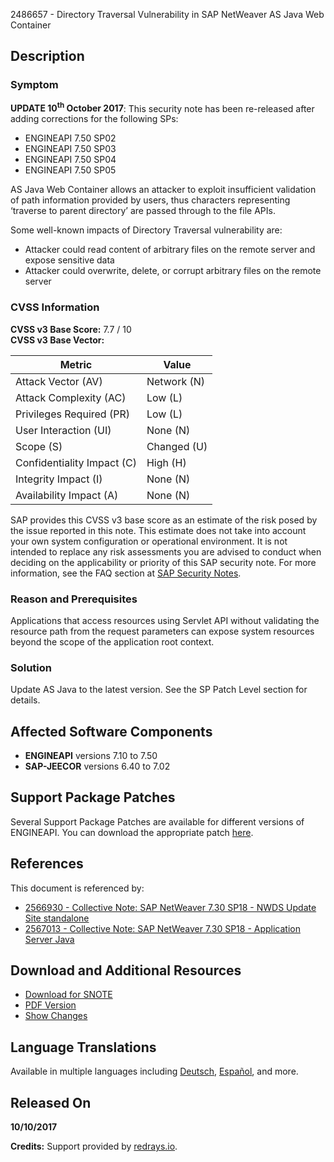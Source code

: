 2486657 - Directory Traversal Vulnerability in SAP NetWeaver AS Java Web Container

## Description

### Symptom
**UPDATE 10<sup>th</sup> October 2017**: This security note has been re-released after adding corrections for the following SPs:

- ENGINEAPI 7.50 SP02
- ENGINEAPI 7.50 SP03
- ENGINEAPI 7.50 SP04
- ENGINEAPI 7.50 SP05

AS Java Web Container allows an attacker to exploit insufficient validation of path information provided by users, thus characters representing ‘traverse to parent directory’ are passed through to the file APIs.

Some well-known impacts of Directory Traversal vulnerability are:
- Attacker could read content of arbitrary files on the remote server and expose sensitive data
- Attacker could overwrite, delete, or corrupt arbitrary files on the remote server

### CVSS Information
**CVSS v3 Base Score:** 7.7 / 10  
**CVSS v3 Base Vector:**

| Metric                             | Value           |
|------------------------------------|-----------------|
| Attack Vector (AV)                 | Network (N)     |
| Attack Complexity (AC)             | Low (L)         |
| Privileges Required (PR)           | Low (L)         |
| User Interaction (UI)              | None (N)        |
| Scope (S)                          | Changed (U)     |
| Confidentiality Impact (C)         | High (H)        |
| Integrity Impact (I)               | None (N)        |
| Availability Impact (A)            | None (N)        |

SAP provides this CVSS v3 base score as an estimate of the risk posed by the issue reported in this note. This estimate does not take into account your own system configuration or operational environment. It is not intended to replace any risk assessments you are advised to conduct when deciding on the applicability or priority of this SAP security note. For more information, see the FAQ section at [SAP Security Notes](https://support.sap.com/securitynotes).

### Reason and Prerequisites
Applications that access resources using Servlet API without validating the resource path from the request parameters can expose system resources beyond the scope of the application root context.

### Solution
Update AS Java to the latest version. See the SP Patch Level section for details.

## Affected Software Components
- **ENGINEAPI** versions 7.10 to 7.50
- **SAP-JEECOR** versions 6.40 to 7.02

## Support Package Patches
Several Support Package Patches are available for different versions of ENGINEAPI. You can download the appropriate patch [here](https://me.sap.com/swdc/notes?cvnr=73554900100200001552&support_package=SP004&patch_level=000012).

## References
This document is referenced by:
- [2566930 - Collective Note: SAP NetWeaver 7.30 SP18 - NWDS Update Site standalone](https://me.sap.com/notes/2566930)
- [2567013 - Collective Note: SAP NetWeaver 7.30 SP18 - Application Server Java](https://me.sap.com/notes/2567013)

## Download and Additional Resources
- [Download for SNOTE](https://notesdownloads.sap.com/note/0040000019484122017)
- [PDF Version](https://userapps.support.sap.com/sap/support/sfm/notes/print/0002486657?language=en-US&token=EE4129583FD9D6AAB1CA47C592EBB42C)
- [Show Changes](https://me.sap.com/notesLatestChanges/0002486657/E/diff)

## Language Translations
Available in multiple languages including [Deutsch](https://me.sap.com/notes/0002486657/D), [Español](https://me.sap.com/notes/0002486657/S), and more.

## Released On
**10/10/2017**

**Credits:** Support provided by [redrays.io](https://redrays.io).